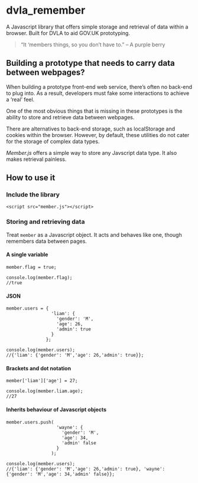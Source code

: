 # dvla_remember

A Javascript library that offers simple storage and retrieval of data within a browser. Built for DVLA to aid GOV.UK prototyping.

> “It ‘members things, so you don’t have to.” – A purple berry

## Building a prototype that needs to carry data between webpages?

When building a prototype front-end web service, there’s often no back-end to plug into. As a result, developers must fake some interactions to achieve a ‘real’ feel.

One of the most obvious things that is missing in these prototypes is the ability to store and retrieve data between webpages.

There are alternatives to back-end storage, such as localStorage and cookies within the browser. However, by default, these utilities do not cater for the storage of complex data types.

*Member.js* offers a simple way to store any Javscript data type. It also makes retrieval painless.

## How to use it

### Include the library

```
<script src="member.js"></script>
```

### Storing and retrieving data

Treat `member` as a Javascript object. It acts and behaves like one, though remembers data between pages.

#### A single variable
```
member.flag = true;

console.log(member.flag);
//true
```

#### JSON
```
member.users = {
                 'liam': {
                   'gender': 'M',
                   'age': 26,
                   'admin': true
                 }
               };
               
console.log(member.users);
//{'liam': {'gender': 'M','age': 26,'admin': true}};
```

#### Brackets and dot notation
```
member['liam']['age'] = 27;

console.log(member.liam.age);
//27
```

#### Inherits behaviour of Javascript objects
```
member.users.push(
                   'wayne': {
                     'gender': 'M',
                     'age': 34,
                     'admin' false
                   }
                 );
                 
console.log(member.users);
//{'liam': {'gender': 'M','age': 26,'admin': true}, 'wayne': {'gender': 'M','age': 34,'admin' false}};
```